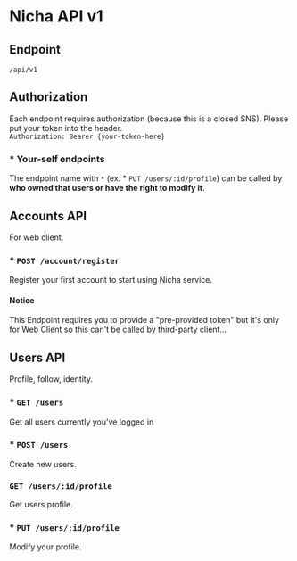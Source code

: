 # Nicha API v1

## Endpoint
`/api/v1`

## Authorization
Each endpoint requires authorization (because this is a closed SNS). Please put your token into the header.  
`Authorization: Bearer {your-token-here}`

### * Your-self endpoints
The endpoint name with `*` (ex. * `PUT /users/:id/profile`) can be called by **who owned that users or have the right to modify it**. 

## Accounts API
For web client.

### * `POST /account/register`
Register your first account to start using Nicha service.

#### Notice
This Endpoint requires you to provide a "pre-provided token" but it's only for Web Client so this can't be called by third-party client...


## Users API
Profile, follow, identity.

### * `GET /users`
Get all users currently you've logged in

### * `POST /users`
Create new users.

### `GET /users/:id/profile`
Get users profile.

### * `PUT /users/:id/profile`
Modify your profile.
